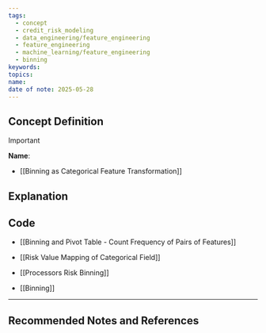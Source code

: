 ```yaml
---
tags:
  - concept
  - credit_risk_modeling
  - data_engineering/feature_engineering
  - feature_engineering
  - machine_learning/feature_engineering
  - binning
keywords: 
topics: 
name: 
date of note: 2025-05-28
---
```


## Concept Definition

>[!important]
>**Name**: 


- [[Binning as Categorical Feature Transformation]]

## Explanation




## Code

- [[Binning and Pivot Table - Count Frequency of Pairs of Features]]
- [[Risk Value Mapping of Categorical Field]]

- [[Processors Risk Binning]]
- [[Binning]]


-----------
##  Recommended Notes and References

